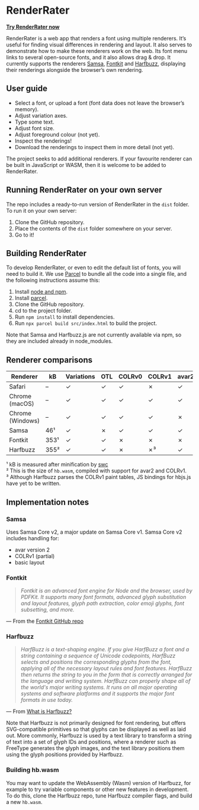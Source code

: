 # RenderRater

[**Try RenderRater now**](https://lorp.github.io/renderrater/dist/)

RenderRater is a web app that renders a font using multiple renderers. It’s useful for finding visual differences in rendering and layout. It also serves to demonstrate how to make these renderers work on the web. Its font menu links to several open-source fonts, and it also allows drag & drop. It currently supports the renderers [Samsa](https://github.com/Lorp/samsa), [Fontkit](https://github.com/foliojs/fontkit) and [Harfbuzz](https://github.com/harfbuzz/harfbuzz), displaying their renderings alongside the browser’s own rendering.

## User guide

* Select a font, or upload a font (font data does not leave the browser’s memory).
* Adjust variation axes.
* Type some text.
* Adjust font size.
* Adjust foreground colour (not yet).
* Inspect the renderings!
* Download the renderings to inspect them in more detail (not yet).

The project seeks to add additional renderers. If your favourite renderer can be built in JavaScript or WASM, then it is welcome to be added to RenderRater.

## Running RenderRater on your own server

The repo includes a ready-to-run version of RenderRater in the `dist` folder. To run it on your own server:

1. Clone the GitHub repository.
2. Place the contents of the `dist` folder somewhere on your server.
3. Go to it!

## Building RenderRater

To develop RenderRater, or even to edit the default list of fonts, you will need to build it. We use [Parcel](https://parceljs.org) to bundle all the code into a single file, and the following instructions assume this:

1. Install [node and npm](https://nodejs.org/en/download).
2. Install [parcel](https://parceljs.org).
3. Clone the GitHub repository.
4. cd to the project folder.
5. Run `npm install` to install dependencies.
6. Run `npx parcel build src/index.html` to build the project.

Note that Samsa and Harfbuzz.js are not currently available via npm, so they are included already in node_modules.

## Renderer comparisons

| Renderer         | kB   | Variations | OTL | COLRv0 | COLRv1 | avar2 |
|---               |---   |----        |---  |---     |---    |--- |
| Safari           | –    | ✓          | ✓   | ✓      | ✗     | ✓  |
| Chrome (macOS)   | –    | ✓          | ✓   | ✓      | ✓     | ✓  |
| Chrome (Windows) | –    | ✓          | ✓   | ✓      | ✓     | ✗  |
| Samsa            | 46¹  | ✓          | ✗   | ✓      | ✓     | ✓  |
| Fontkit          | 353¹ | ✓          | ✓   | ✗      | ✗     | ✗  |
| Harfbuzz         | 355² | ✓          | ✓   | ✗      | ✗³    | ✓  |


¹ kB is measured after minification by [swc](https://swc.rs)  
² This is the size of `hb.wasm`, compiled with support for avar2 and COLRv1.  
³ Although Harfbuzz parses the COLRv1 paint tables, JS bindings for hbjs.js have yet to be written.


## Implementation notes

### Samsa

Uses Samsa Core v2, a major update on Samsa Core v1. Samsa Core v2 includes handling for:

* avar version 2
* COLRv1 (partial)
* basic layout

### Fontkit

> *Fontkit is an advanced font engine for Node and the browser, used by PDFKit. It supports many font formats, advanced glyph substitution and layout features, glyph path extraction, color emoji glyphs, font subsetting, and more.*

— From the [Fontkit GitHub repo](https://github.com/foliojs/fontkit)


### Harfbuzz 

> *HarfBuzz is a text-shaping engine. If you give HarfBuzz a font and a string containing a sequence of Unicode codepoints, HarfBuzz selects and positions the corresponding glyphs from the font, applying all of the necessary layout rules and font features. HarfBuzz then returns the string to you in the form that is correctly arranged for the language and writing system. HarfBuzz can properly shape all of the world's major writing systems. It runs on all major operating systems and software platforms and it supports the major font formats in use today.*

— From [What is Harfbuzz?](https://harfbuzz.github.io/what-is-harfbuzz.html)


Note that Harfbuzz is not primarily designed for font rendering, but offers SVG-compatible primitives so that glyphs can be displayed as well as laid out. More commonly, Harfbuzz is used by a text library to transform a string of text into a set of glyph IDs and positions, where a renderer such as FreeType generates the glyph images, and the text library positions them using the glyph positions provided by Harfbuzz.

### Building hb.wasm

You may want to update the WebAssembly (Wasm) version of Harfbuzz, for example to try variable components or other new features in development. To do this, clone the Harfbuzz repo, tune Harfbuzz compiler flags, and build a new `hb.wasm`.


